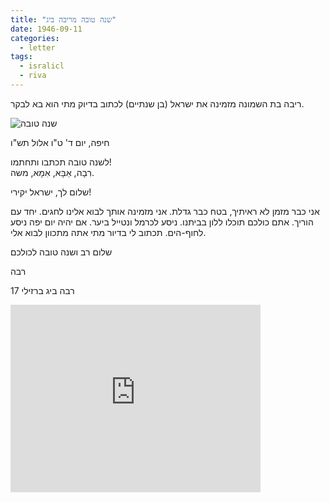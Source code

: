 ```yaml
---
title: "שנה טובה מריבה ביג"
date: 1946-09-11
categories:
  - letter
tags:
  - isralicl
  - riva
---
```


ריבה בת השמונה מזמינה את ישראל (בן שנתיים) לכתוב בדיוק מתי הוא בא לבקר.

![שנה טובה](/pupko-papers/assets/images/1946-09-11-riva-shimon-1.jpg)

חיפה, יום ד' ט"ו אלול תש"ו

לשנה טובה תכתבו ותחתמו!  
רִבָה, אַבָּא, אִמָא, משה.

שלום לך, ישראל יקירי!

אני כבר מזמן לא ראיתיך, בטח כבר גדלת.
אני מזמינה אותך לבוא אלינו לחגים. יחד עם הוריך.
אתם כולכם תוכלו ללון בביתנו. ניסע לכרמל
ונטייל ביער. אם יהיה יום יפה ניסע לחוף-הים.
תכתוב לי בדיור מתי אתה מתכוון לבוא אלי.

שלום רב ושנה טובה לכולכם

רבה

רבה ביג ברזילי 17


<iframe src="https://www.google.com/maps/embed?pb=!4v1635082192864!6m8!1m7!1sRsbA7u1YBruB3OHNrCmZXA!2m2!1d32.80608994283246!2d35.00434900221423!3f33.98658202004763!4f16.612399009048346!5f0.7820865974627469" width="400" height="300" style="border:0;" allowfullscreen="" loading="lazy"></iframe>
